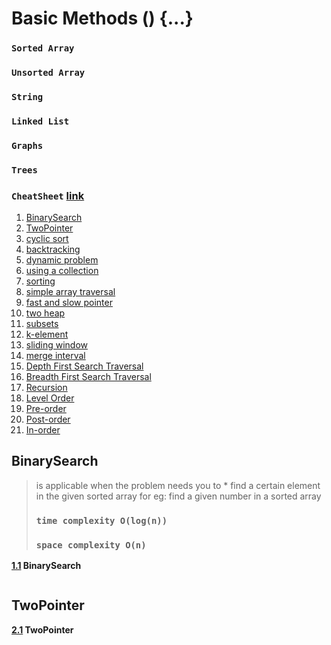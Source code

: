 # Basic Methods () {...}

### `Sorted Array`
### `Unsorted Array`
### `String`
### `Linked List`
### `Graphs`
### `Trees`

### `CheatSheet` [link](https://www.bigocheatsheet.com/)

1. [BinarySearch](#binarySearch)
1. [TwoPointer](#twoPointer)
1. [cyclic sort](#)
1. [backtracking](#)
1. [dynamic problem](#)
1. [using a collection ](#)
1. [sorting](#)
1. [simple array traversal](#)
1. [fast and slow pointer](#)
1. [two heap](#)
1. [subsets](#)
1. [k-element](#)
1. [sliding window](#)
1. [merge interval](#)
1. [Depth First Search Traversal](#)
1. [Breadth First Search Traversal](#)
1. [Recursion](#)
1. [Level Order](#)
1. [Pre-order](#)
1. [Post-order](#)
1. [In-order](#)


## BinarySearch

> is applicable when the problem needs you to * find a certain element in the given sorted array for eg: find a given number in a sorted array 
> ### `time complexity O(log(n))`
> ### `space complexity O(n)`

**[1.1](#BinarySearch) BinarySearch**

```javascript

```


## TwoPointer

**[2.1](#TwoPointer) TwoPointer**

```javascript

```